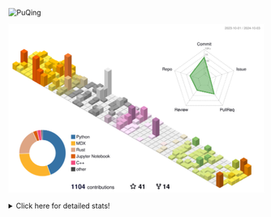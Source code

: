 ![PuQing](https://user-images.githubusercontent.com/27223114/171565019-9a56fae6-b08b-421f-99db-7e830da42371.png)

![](./profile-3d-contrib/profile-season-animate.svg)

<details>
<summary>Click here for detailed stats!</summary>

<!--START_SECTION:waka-->
![Lines of code](https://img.shields.io/badge/From%20Hello%20World%20I%27ve%20Written-1.5%20million%20lines%20of%20code-blue)

**🐱 My GitHub Data** 

> 📦 403.2 kB Used in GitHub's Storage 
 > 
> 🏆 595 Contributions in the Year 2024
 > 
> 🚫 Not Opted to Hire
 > 
> 📜 56 Public Repositories 
 > 
> 🔑 29 Private Repositories 
 > 
**I'm a Night 🦉** 

```text
🌞 Morning                487 commits         █░░░░░░░░░░░░░░░░░░░░░░░░   05.84 % 
🌆 Daytime                3660 commits        ███████████░░░░░░░░░░░░░░   43.88 % 
🌃 Evening                2095 commits        ██████░░░░░░░░░░░░░░░░░░░   25.12 % 
🌙 Night                  2099 commits        ██████░░░░░░░░░░░░░░░░░░░   25.16 % 
```


📊 **This Week I Spent My Time On** 

```text
💬 Programming Languages: 
Rust                     13 hrs 14 mins      ██████░░░░░░░░░░░░░░░░░░░   24.97 % 
Browsing                 11 hrs 11 mins      █████░░░░░░░░░░░░░░░░░░░░   21.08 % 
GitHubing                8 hrs 44 mins       ████░░░░░░░░░░░░░░░░░░░░░   16.49 % 
Fish Touching            6 hrs 58 mins       ███░░░░░░░░░░░░░░░░░░░░░░   13.13 % 
Python                   3 hrs 57 mins       ██░░░░░░░░░░░░░░░░░░░░░░░   07.45 % 

🔥 Editors: 
Chrome                   29 hrs 37 mins      ██████████████░░░░░░░░░░░   55.83 % 
VS Code                  20 hrs 8 mins       █████████░░░░░░░░░░░░░░░░   37.96 % 
fish                     1 hr 17 mins        █░░░░░░░░░░░░░░░░░░░░░░░░   02.43 % 
Obsidian                 1 hr 1 min          ░░░░░░░░░░░░░░░░░░░░░░░░░   01.92 % 
Terminal                 46 mins             ░░░░░░░░░░░░░░░░░░░░░░░░░   01.45 % 

💻 Operating System: 
Mac                      32 hrs 55 mins      ████████████████░░░░░░░░░   62.04 % 
WSL                      15 hrs 28 mins      ███████░░░░░░░░░░░░░░░░░░   29.16 % 
Linux                    4 hrs 40 mins       ██░░░░░░░░░░░░░░░░░░░░░░░   08.80 % 
```


<!--END_SECTION:waka-->
</details>
